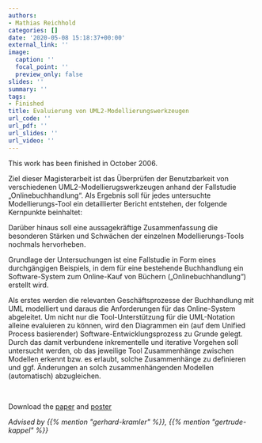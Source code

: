```yaml
---
authors:
- Mathias Reichhold
categories: []
date: '2020-05-08 15:18:37+00:00'
external_link: ''
image:
  caption: ''
  focal_point: ''
  preview_only: false
slides: ''
summary: ''
tags:
- Finished
title: Evaluierung von UML2-Modellierungswerkzeugen
url_code: ''
url_pdf: ''
url_slides: ''
url_video: ''
---
```


This work has been finished in October 2006.

Ziel dieser Magisterarbeit ist das Überprüfen der Benutzbarkeit von verschiedenen UML2-Modellierugswerkzeugen anhand der Fallstudie „Onlinebuchhandlung“. Als Ergebnis soll für jedes untersuchte Modellierungs-Tool ein detaillierter Bericht entstehen, der folgende Kernpunkte beinhaltet:

Darüber hinaus soll eine aussagekräftige Zusammenfassung die besonderen Stärken und Schwächen der einzelnen Modellierungs-Tools nochmals hervorheben.

Grundlage der Untersuchungen ist eine Fallstudie in Form eines durchgängigen Beispiels, in dem für eine bestehende Buchhandlung ein Software-System zum Online-Kauf von Büchern („Onlinebuchhandlung“) erstellt wird.

Als erstes werden die relevanten Geschäftsprozesse der Buchhandlung mit UML modelliert und daraus die Anforderungen für das Online-System abgeleitet. Um nicht nur die Tool-Unterstützung für die UML-Notation alleine evaluieren zu können, wird den Diagrammen ein (auf dem Unified Process basierender) Software-Entwicklungsprozess zu Grunde gelegt. Durch das damit verbundene inkrementelle und iterative Vorgehen soll untersucht werden, ob das jeweilige Tool Zusammenhänge zwischen Modellen erkennt bzw. es erlaubt, solche Zusammenhänge zu definieren und ggf. Änderungen an solch zusammenhängenden Modellen (automatisch) abzugleichen.

&nbsp;

 Download the [paper](https://www.big.tuwien.ac.at/app/uploads/2016/10/Reichhold_paper.pdf) and [poster](https://www.big.tuwien.ac.at/app/uploads/2016/10/Reichhold_poster.pdf)

*Advised by {{% mention "gerhard-kramler" %}}, {{% mention "gertrude-kappel" %}}*